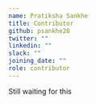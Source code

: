 ```yaml
---
name: Pratiksha Sankhe
title: Contributor
github: psankhe28
twitter: ""
linkedin: ""
slack: ""
joining_date: ""
role: contributor
---
```


Still waiting for this
